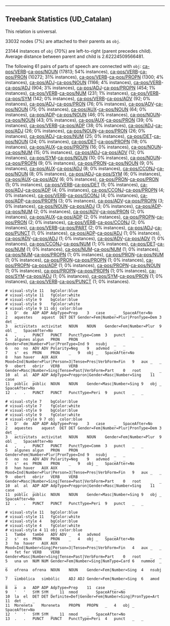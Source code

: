 

--------------------------------------------------------------------------------

## Treebank Statistics (UD_Catalan)

This relation is universal.

33032 nodes (7%) are attached to their parents as `obj`.

23144 instances of `obj` (70%) are left-to-right (parent precedes child).
Average distance between parent and child is 2.62224509566481.

The following 61 pairs of parts of speech are connected with `obj`: [ca-pos/VERB]()-[ca-pos/NOUN]() (17813; 54% instances), [ca-pos/VERB]()-[ca-pos/PRON]() (10272; 31% instances), [ca-pos/VERB]()-[ca-pos/PROPN]() (1300; 4% instances), [ca-pos/ADJ]()-[ca-pos/NOUN]() (1166; 4% instances), [ca-pos/VERB]()-[ca-pos/ADJ]() (904; 3% instances), [ca-pos/ADJ]()-[ca-pos/PROPN]() (454; 1% instances), [ca-pos/VERB]()-[ca-pos/NUM]() (231; 1% instances), [ca-pos/VERB]()-[ca-pos/SYM]() (142; 0% instances), [ca-pos/VERB]()-[ca-pos/ADV]() (92; 0% instances), [ca-pos/ADJ]()-[ca-pos/PRON]() (76; 0% instances), [ca-pos/ADV]()-[ca-pos/NOUN]() (75; 0% instances), [ca-pos/AUX]()-[ca-pos/NOUN]() (64; 0% instances), [ca-pos/ADP]()-[ca-pos/NOUN]() (46; 0% instances), [ca-pos/NOUN]()-[ca-pos/NOUN]() (43; 0% instances), [ca-pos/AUX]()-[ca-pos/PRON]() (39; 0% instances), [ca-pos/VERB]()-[ca-pos/ADP]() (38; 0% instances), [ca-pos/ADJ]()-[ca-pos/ADJ]() (26; 0% instances), [ca-pos/NOUN]()-[ca-pos/PRON]() (26; 0% instances), [ca-pos/ADJ]()-[ca-pos/NUM]() (25; 0% instances), [ca-pos/DET]()-[ca-pos/NOUN]() (24; 0% instances), [ca-pos/DET]()-[ca-pos/PROPN]() (18; 0% instances), [ca-pos/AUX]()-[ca-pos/PROPN]() (16; 0% instances), [ca-pos/NOUN]()-[ca-pos/NUM]() (15; 0% instances), [ca-pos/ADJ]()-[ca-pos/ADV]() (12; 0% instances), [ca-pos/SYM]()-[ca-pos/NOUN]() (10; 0% instances), [ca-pos/NOUN]()-[ca-pos/PROPN]() (9; 0% instances), [ca-pos/PRON]()-[ca-pos/NOUN]() (9; 0% instances), [ca-pos/AUX]()-[ca-pos/ADJ]() (8; 0% instances), [ca-pos/CCONJ]()-[ca-pos/NOUN]() (8; 0% instances), [ca-pos/ADJ]()-[ca-pos/SYM]() (6; 0% instances), [ca-pos/AUX]()-[ca-pos/ADV]() (6; 0% instances), [ca-pos/PRON]()-[ca-pos/PRON]() (5; 0% instances), [ca-pos/VERB]()-[ca-pos/DET]() (5; 0% instances), [ca-pos/ADJ]()-[ca-pos/ADP]() (4; 0% instances), [ca-pos/CCONJ]()-[ca-pos/PROPN]() (4; 0% instances), [ca-pos/VERB]()-[ca-pos/SCONJ]() (4; 0% instances), [ca-pos/ADP]()-[ca-pos/PROPN]() (3; 0% instances), [ca-pos/ADV]()-[ca-pos/PROPN]() (3; 0% instances), [ca-pos/NOUN]()-[ca-pos/ADJ]() (3; 0% instances), [ca-pos/ADP]()-[ca-pos/NUM]() (2; 0% instances), [ca-pos/ADV]()-[ca-pos/PRON]() (2; 0% instances), [ca-pos/AUX]()-[ca-pos/ADP]() (2; 0% instances), [ca-pos/PROPN]()-[ca-pos/PRON]() (2; 0% instances), [ca-pos/VERB]()-[ca-pos/CCONJ]() (2; 0% instances), [ca-pos/VERB]()-[ca-pos/PART]() (2; 0% instances), [ca-pos/ADJ]()-[ca-pos/PUNCT]() (1; 0% instances), [ca-pos/ADP]()-[ca-pos/ADJ]() (1; 0% instances), [ca-pos/ADV]()-[ca-pos/ADJ]() (1; 0% instances), [ca-pos/ADV]()-[ca-pos/ADV]() (1; 0% instances), [ca-pos/CCONJ]()-[ca-pos/NUM]() (1; 0% instances), [ca-pos/DET]()-[ca-pos/NUM]() (1; 0% instances), [ca-pos/NUM]()-[ca-pos/NUM]() (1; 0% instances), [ca-pos/NUM]()-[ca-pos/PROPN]() (1; 0% instances), [ca-pos/PRON]()-[ca-pos/NUM]() (1; 0% instances), [ca-pos/PRON]()-[ca-pos/PROPN]() (1; 0% instances), [ca-pos/PROPN]()-[ca-pos/ADP]() (1; 0% instances), [ca-pos/PROPN]()-[ca-pos/NOUN]() (1; 0% instances), [ca-pos/PROPN]()-[ca-pos/PROPN]() (1; 0% instances), [ca-pos/SYM]()-[ca-pos/ADJ]() (1; 0% instances), [ca-pos/SYM]()-[ca-pos/PRON]() (1; 0% instances), [ca-pos/VERB]()-[ca-pos/PUNCT]() (1; 0% instances).


~~~ conllu
# visual-style 11	bgColor:blue
# visual-style 11	fgColor:white
# visual-style 9	bgColor:blue
# visual-style 9	fgColor:white
# visual-style 9 11 obj	color:blue
1	D'	de	ADP	ADP	AdpType=Prep	3	case	_	SpaceAfter=No
2	aquestes	aquest	DET	DET	Gender=Fem|Number=Plur|PronType=Dem	3	det	_	_
3	activitats	activitat	NOUN	NOUN	Gender=Fem|Number=Plur	9	obl	_	SpaceAfter=No
4	,	,	PUNCT	PUNCT	PunctType=Comm	3	punct	_	_
5	algunes	algun	PRON	PRON	Gender=Fem|Number=Plur|PronType=Ind	9	nsubj	_	_
6	no	no	ADV	ADV	Polarity=Neg	9	advmod	_	_
7	s'	es	PRON	PRON	_	9	obj	_	SpaceAfter=No
8	han	haver	AUX	AUX	Mood=Ind|Number=Plur|Person=3|Tense=Pres|VerbForm=Fin	9	aux	_	_
9	obert	obrir	VERB	VERB	Gender=Masc|Number=Sing|Tense=Past|VerbForm=Part	0	root	_	_
10	al	al	ADP	ADP	AdpType=Preppron|Gender=Masc|Number=Sing	11	case	_	_
11	públic	públic	NOUN	NOUN	Gender=Masc|Number=Sing	9	obj	_	SpaceAfter=No
12	.	.	PUNCT	PUNCT	PunctType=Peri	9	punct	_	_

~~~


~~~ conllu
# visual-style 7	bgColor:blue
# visual-style 7	fgColor:white
# visual-style 9	bgColor:blue
# visual-style 9	fgColor:white
# visual-style 9 7 obj	color:blue
1	D'	de	ADP	ADP	AdpType=Prep	3	case	_	SpaceAfter=No
2	aquestes	aquest	DET	DET	Gender=Fem|Number=Plur|PronType=Dem	3	det	_	_
3	activitats	activitat	NOUN	NOUN	Gender=Fem|Number=Plur	9	obl	_	SpaceAfter=No
4	,	,	PUNCT	PUNCT	PunctType=Comm	3	punct	_	_
5	algunes	algun	PRON	PRON	Gender=Fem|Number=Plur|PronType=Ind	9	nsubj	_	_
6	no	no	ADV	ADV	Polarity=Neg	9	advmod	_	_
7	s'	es	PRON	PRON	_	9	obj	_	SpaceAfter=No
8	han	haver	AUX	AUX	Mood=Ind|Number=Plur|Person=3|Tense=Pres|VerbForm=Fin	9	aux	_	_
9	obert	obrir	VERB	VERB	Gender=Masc|Number=Sing|Tense=Past|VerbForm=Part	0	root	_	_
10	al	al	ADP	ADP	AdpType=Preppron|Gender=Masc|Number=Sing	11	case	_	_
11	públic	públic	NOUN	NOUN	Gender=Masc|Number=Sing	9	obj	_	SpaceAfter=No
12	.	.	PUNCT	PUNCT	PunctType=Peri	9	punct	_	_

~~~


~~~ conllu
# visual-style 11	bgColor:blue
# visual-style 11	fgColor:white
# visual-style 4	bgColor:blue
# visual-style 4	fgColor:white
# visual-style 4 11 obj	color:blue
1	També	també	ADV	ADV	_	4	advmod	_	_
2	s'	es	PRON	PRON	_	4	obj	_	SpaceAfter=No
3	ha	haver	AUX	AUX	Mood=Ind|Number=Sing|Person=3|Tense=Pres|VerbForm=Fin	4	aux	_	_
4	fet	fer	VERB	VERB	Gender=Masc|Number=Sing|Tense=Past|VerbForm=Part	0	root	_	_
5	una	un	NUM	NUM	Gender=Fem|Number=Sing|NumType=Card	6	nummod	_	_
6	ofrena	ofrena	NOUN	NOUN	Gender=Fem|Number=Sing	4	nsubj	_	_
7	simbòlica	simbòlic	ADJ	ADJ	Gender=Fem|Number=Sing	6	amod	_	_
8	a	a	ADP	ADP	AdpType=Prep	11	case	_	_
9	'	'	SYM	SYM	_	11	nmod	_	SpaceAfter=No
10	la	el	DET	DET	Definite=Def|Gender=Fem|Number=Sing|PronType=Art	11	det	_	_
11	Moreneta	Moreneta	PROPN	PROPN	_	4	obj	_	SpaceAfter=No
12	'	'	SYM	SYM	_	11	nmod	_	SpaceAfter=No
13	.	.	PUNCT	PUNCT	PunctType=Peri	4	punct	_	_

~~~


